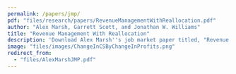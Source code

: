 ```yaml
---
permalink: /papers/jmp/
pdf: "files/research/papers/RevenueManagementWithReallocation.pdf"
author: "Alex Marsh, Garrett Scott, and Jonathan W. Williams"
title: "Revenue Management With Reallocation"
description: 'Download Alex Marsh''s job market paper titled, "Revenue Management With Realloaction" by Alex Marsh, Garrett Scott, and Jonathan Williams'
image: "files/images/ChangeInCSByChangeInProfits.png"
redirect_from: 
  - "files/AlexMarshJMP.pdf"
---
```

